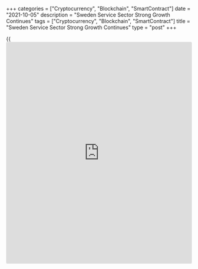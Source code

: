 +++
categories = ["Cryptocurrency", "Blockchain", "SmartContract"]
date = "2021-10-05"
description = "Sweden Service Sector Strong Growth Continues"
tags = ["Cryptocurrency", "Blockchain", "SmartContract"]
title = "Sweden Service Sector Strong Growth Continues"
type = "post"
+++

{{<iframe id="large-banner" src="https://www.bounty.group/#slide=16.0" width="100%" height="600" scrolling="no" style="border: 0px solid rgb(216, 221, 230); border-radius: 3px;">}}

Sweden's services sector grew at the second fastest pace on record in
September, leading to more jobs, survey data from Swedbank and Silf
showed Tuesday.

The purchasing managers' index for the services sector climbed to 69.6
from 65.1 in August. That was the second highest reading in the [history](https://www.fixpro.org/post/chargeless-historical-data-api-backtesting/)
of the index.

The expansion in the service sector continues at high speed, which has
also contributed to an increased need for new employment as well,
Swedbank analyst Jorgen Kennemar said.

All sub-indices rose in September with the measures for order intake and
delivery times accounting for the largest contributions to the rise in
PMI services.

The composite PMI, which combines manufacturing and services, rose to
68.2 in September from 63.7 in August, driven by the service sector.

The reading was the second highest in the [history](https://www.fixpro.org/post/chargeless-historical-data-api-backtesting/) of the index, which
shows a strong economic upturn in the [business][1] sector, which can
gain further momentum now when the Covid restrictions have been removed,
Kennemar added.

For comments and feedback [contact](https://www.playgroundfx.com/contact/): editorial@rtt[news](https://www.letsplayfx.com/blog/forex-news-website/).com

[Economic News][2]

 **What parts of the world are seeing the best (and worst) economic
performances lately? Click[here][3] to check out our [Econ Scorecard][3]
and find out! See up-to-the-moment [ranking](https://www.playgroundfx.com/blog/crypto-exchange-ranking/)s for the best and worst
performers in [GDP][4], [unemployment rate][5], [inflation][6] and much
more.**

   1. www.rtt[news](https://www.letsplayfx.com/blog/forex-news-website/).com/Content/Business.aspx
   2. www.rtt[news](https://www.letsplayfx.com/blog/forex-news-website/).com/Content/EconomicNews.aspx
   3. www.rtt[news](https://www.letsplayfx.com/blog/forex-news-website/).com/economic-scorecard/world-rank/PPI/highest-performance.aspx
   4. www.rtt[news](https://www.letsplayfx.com/blog/forex-news-website/).com/economic-scorecard/world-rank/GDP/highest-performance.aspx
   5. www.rtt[news](https://www.letsplayfx.com/blog/forex-news-website/).com/economic-scorecard/world-rank/unemployment-rate/lowest-performance.aspx
   6. www.rtt[news](https://www.letsplayfx.com/blog/forex-news-website/).com/economic-scorecard/world-rank/CPI/highest-performance.aspx
